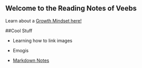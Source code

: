 ## Welcome to the Reading Notes of Veebs
Learn about a [Growth Mindset here!](https://vbchomp.github.io/reading-notes/Growth.md)

##Cool Stuff
- Learning how to link images

- Emogis

- [Markdown Notes](https://vbchomp.github.io/reading-notes/MarkdownNotes.md)


